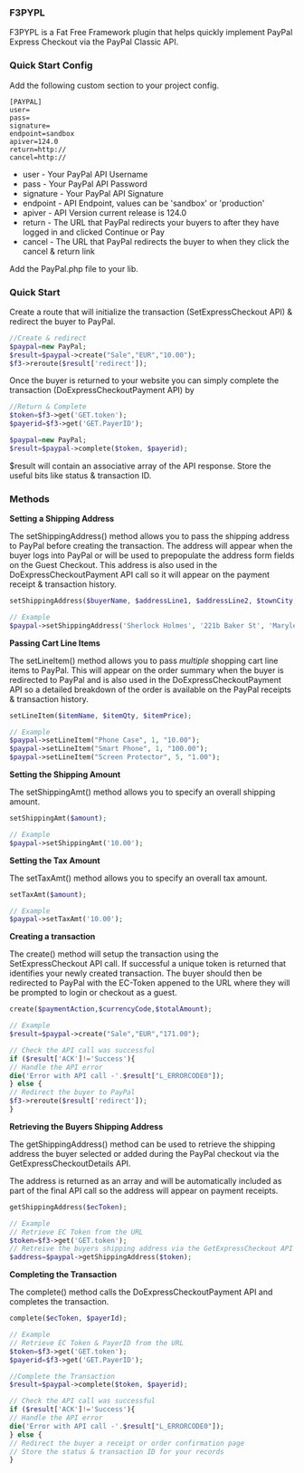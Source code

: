 ### F3PYPL
F3PYPL is a Fat Free Framework plugin that helps quickly implement PayPal Express Checkout via the PayPal Classic API.

### Quick Start Config
Add the following custom section to your project config.

```
[PAYPAL]
user=
pass=
signature=
endpoint=sandbox
apiver=124.0
return=http://
cancel=http://
```

- user - Your PayPal API Username
- pass - Your PayPal API Password
- signature - Your PayPal API Signature
- endpoint - API Endpoint, values can be 'sandbox' or 'production'
- apiver - API Version current release is 124.0
- return - The URL that PayPal redirects your buyers to after they have logged in and clicked Continue or Pay
- cancel - The URL that PayPal redirects the buyer to when they click the cancel & return link

Add the PayPal.php file to your lib.

### Quick Start
Create a route that will initialize the transaction (SetExpressCheckout API) & redirect the buyer to PayPal.
```php
//Create & redirect
$paypal=new PayPal;
$result=$paypal->create("Sale","EUR","10.00");
$f3->reroute($result['redirect']);
```

Once the buyer is returned to your website you can simply complete the transaction (DoExpressCheckoutPayment API) by

```php
//Return & Complete
$token=$f3->get('GET.token');
$payerid=$f3->get('GET.PayerID');

$paypal=new PayPal;
$result=$paypal->complete($token, $payerid);
```
$result will contain an associative array of the API response.  Store the useful bits like status & transaction ID.

### Methods

**Setting a Shipping Address**

The setShippingAddress() method allows you to pass the shipping address to PayPal before creating the transaction. The address will appear when the buyer logs into PayPal or will be used to prepopulate the address form fields on the Guest Checkout. This address is also used in the DoExpressCheckoutPayment API call so it will appear on the payment receipt & transaction history.
```php
setShippingAddress($buyerName, $addressLine1, $addressLine2, $townCity, $regionProvince, $zipCode, $countryCode);
```
```php
// Example
$paypal->setShippingAddress('Sherlock Holmes', '221b Baker St', 'Marylebone', 'London City', 'London', 'NW16XE', 'GB');
```
**Passing Cart Line Items**

The setLineItem() method allows you to pass *multiple* shopping cart line items to PayPal. This will appear on the order summary when the buyer is redirected to PayPal and is also used in the DoExpressCheckoutPayment API so a detailed breakdown of the order is available on the PayPal receipts & transaction history.
```php
setLineItem($itemName, $itemQty, $itemPrice);
```
```php
// Example
$paypal->setLineItem("Phone Case", 1, "10.00");
$paypal->setLineItem("Smart Phone", 1, "100.00");
$paypal->setLineItem("Screen Protector", 5, "1.00");
```

**Setting the Shipping Amount**

The setShippingAmt() method allows you to specify an overall shipping amount.
```php
setShippingAmt($amount);
```
```php
// Example
$paypal->setShippingAmt('10.00');
```

**Setting the Tax Amount**

The setTaxAmt() method allows you to specify an overall tax amount.
```php
setTaxAmt($amount);
```
```php
// Example
$paypal->setTaxAmt('10.00');
```

**Creating a transaction**

The create() method will setup the transaction using the SetExpressCheckout API call. If successful a unique token is returned that identifies your newly created transaction. The buyer should then be redirected to PayPal with the EC-Token appened to the URL where they will be prompted to login or checkout as a guest.

```php
create($paymentAction,$currencyCode,$totalAmount);
```
```php
// Example
$result=$paypal->create("Sale","EUR","171.00");

// Check the API call was successful
if ($result['ACK']!='Success'){
// Handle the API error
die('Error with API call -'.$result["L_ERRORCODE0"]);
} else {
// Redirect the buyer to PayPal
$f3->reroute($result['redirect']);
}
```

**Retrieving the Buyers Shipping Address**

The getShippingAddress() method can be used to retrieve the shipping address the buyer selected or added during the PayPal checkout via the GetExpressCheckoutDetails API. 

The address is returned as an array and will be automatically included as part of the final API call so the address will appear on payment receipts.

```php
getShippingAddress($ecToken);
```
```php
// Example
// Retrieve EC Token from the URL
$token=$f3->get('GET.token');
// Retreive the buyers shipping address via the GetExpressCheckout API
$address=$paypal->getShippingAddress($token);
```

**Completing the Transaction**

The complete() method calls the DoExpressCheckoutPayment API and completes the transaction. 

```php
complete($ecToken, $payerId);
```
```php
// Example
// Retrieve EC Token & PayerID from the URL
$token=$f3->get('GET.token');
$payerid=$f3->get('GET.PayerID');

//Complete the Transaction
$result=$paypal->complete($token, $payerid);

// Check the API call was successful
if ($result['ACK']!='Success'){
// Handle the API error
die('Error with API call -'.$result["L_ERRORCODE0"]);
} else {
// Redirect the buyer a receipt or order confirmation page
// Store the status & transaction ID for your records
}
```